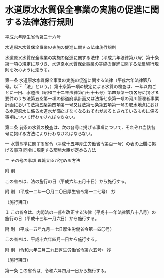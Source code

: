 # 水道原水水質保全事業の実施の促進に関する法律施行規則

平成六年厚生省令第三十六号

水道原水水質保全事業の実施の促進に関する法律施行規則

水道原水水質保全事業の実施の促進に関する法律（平成六年法律第八号）第十条第一項の規定に基づき、水道原水水質保全事業の実施の促進に関する法律施行規則を次のように定める。

第一条 水道原水水質保全事業の実施の促進に関する法律（平成六年法律第八号。以下「法」という。）第十条第一項の規定による水質の検査は、一年以内ごとに一回、水道法（昭和三十二年法律第百七十七号）第四条第一項各号に掲げる要件のうち法第五条第一項の都道府県計画又は法第七条第一項の河川管理者事業計画において法第五条第四項第一号又は法第七条第五項第一号の取水地点における水道原水に係る水道水が満たさなくなるおそれがあるとされているものに係る事項について行わなければならない。

第二条 前条の水質の検査は、次の各号に掲げる事項について、それぞれ当該各号に掲げる方法により行わなければならない。

一 水質基準に関する省令（平成十五年厚生労働省令第百一号）の表の上欄に掲げる事項 同令に規定する環境大臣が定める方法

二 その他の事項 環境大臣が定める方法

附 則

この省令は、法の施行の日（平成六年五月十日）から施行する。

附 則 （平成一二年一〇月二〇日厚生省令第一二七号） 抄

（施行期日）

１ この省令は、内閣法の一部を改正する法律（平成十一年法律第八十八号）の施行の日（平成十三年一月六日）から施行する。

附 則 （平成一五年九月一七日厚生労働省令第一四〇号）

この省令は、平成十六年四月一日から施行する。

附 則 （令和六年三月二九日厚生労働省令第六五号） 抄

（施行期日）

第一条 この省令は、令和六年四月一日から施行する。

